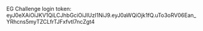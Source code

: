 EG Challenge login token:  
eyJ0eXAiOiJKV1QiLCJhbGciOiJIUzI1NiJ9.eyJ0aWQiOjk1fQ.uTo3oRV06Ean_YRhcns5myTZCLfrTJFxfvtl7ncZgt4
